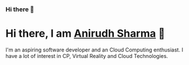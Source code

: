 ### Hi there 👋

<!--
**anirudh357/anirudh357** is a ✨ _special_ ✨ repository because its `README.md` (this file) appears on your GitHub profile.

Here are some ideas to get you started:
-->
<h1> Hi there, I am <a href="https://github.com/anirudh357" rel="nofollow">Anirudh Sharma</a> 👋 </h1>

I'm an aspiring software developer and an Cloud Computing enthusiast. I have a lot of interest in CP, Virtual Reality and Cloud Technologies.

